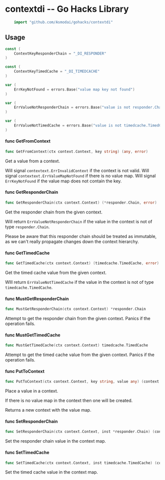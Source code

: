 <!-- -*- Mode: gfm; auto-fill: t; fill-column: 78; -*- -->

# contextdi -- Go Hacks Library

```go
    import "github.com/Asmodai/gohacks/contextdi"
```

## Usage

```go
const (
	ContextKeyResponderChain = "_DI_RESPONDER"
)
```

```go
const (
	ContextKeyTimedCache = "_DI_TIMEDCACHE"
)
```

```go
var (
	ErrKeyNotFound = errors.Base("value map key not found")
)
```

```go
var (
	ErrValueNotResponderChain = errors.Base("value is not responder.Chain")
)
```

```go
var (
	ErrValueNotTimedCache = errors.Base("value is not timedcache.TimedCache")
)
```

#### func  GetFromContext

```go
func GetFromContext(ctx context.Context, key string) (any, error)
```
Get a value from a context.

Will signal `contextext.ErrInvalidContext` if the context is not valid. Will
signal `contextext.ErrValueMapNotFound` if there is no value map. Will signal
`ErrKeyNotFound` if the value map does not contain the key.

#### func  GetResponderChain

```go
func GetResponderChain(ctx context.Context) (*responder.Chain, error)
```
Get the responder chain from the given context.

Will return `ErrValueNotResponderChain` if the value in the context is not of
type `responder.Chain`.

Please be aware that this responder chain should be treated as immutable, as we
can't really propagate changes down the context hierarchy.

#### func  GetTimedCache

```go
func GetTimedCache(ctx context.Context) (timedcache.TimedCache, error)
```
Get the timed cache value from the given context.

WIll return `ErrValueNotTimedCache` if the value in the context is not of type
`timedcache.TimedCache`.

#### func  MustGetResponderChain

```go
func MustGetResponderChain(ctx context.Context) *responder.Chain
```
Attempt to get the responder chain from the given context. Panics if the
operation fails.

#### func  MustGetTimedCache

```go
func MustGetTimedCache(ctx context.Context) timedcache.TimedCache
```
Attempt to get the timed cache value from the given context. Panics if the
operation fails.

#### func  PutToContext

```go
func PutToContext(ctx context.Context, key string, value any) (context.Context, error)
```
Place a value in a context.

If there is no value map in the context then one will be created.

Returns a new context with the value map.

#### func  SetResponderChain

```go
func SetResponderChain(ctx context.Context, inst *responder.Chain) (context.Context, error)
```
Set the responder chain value in the context map.

#### func  SetTimedCache

```go
func SetTimedCache(ctx context.Context, inst timedcache.TimedCache) (context.Context, error)
```
Set the timed cache value in the context map.
